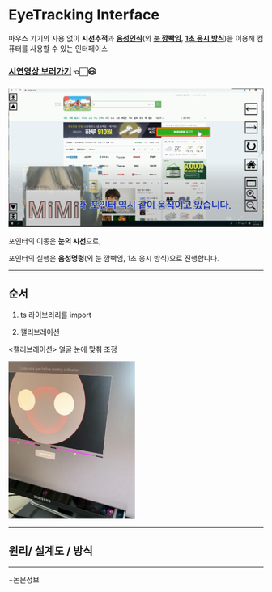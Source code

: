 # EyeTracking Interface   

마우스 기기의 사용 없이 **시선추적**과 **[음성인식](https://github.com/confettimimy/EyeTracking-Interface/tree/main/EYE(sound))**(외 **[눈 깜빡임](https://github.com/confettimimy/EyeTracking-Interface/tree/main/EYE(blink))**, **[1초 응시 방식](https://github.com/confettimimy/EyeTracking-Interface/tree/main/EYE(gaze))**)을 이용해 컴퓨터를 사용할 수 있는 인터페이스

### [시연영상 보러가기](https://blog.naver.com/confettimimy/222095713733)  👈🏻😃   

### <Demo>

<img src="./README_img/demo.PNG">

포인터의 이동은 **눈의 시선**으로, 

포인터의 실행은 **음성명령**(외 눈 깜빡임, 1초 응시 방식)으로 진행합니다.

---

## 순서



1. ts 라이브러리를 import

2. 캘리브레이션 

<캘리브레이션> 얼굴 눈에 맞춰 조정

<img src="./README_img/Calibration.jpg" width="250">



---

## 원리/ 설계도 / 방식

---

+논문정보